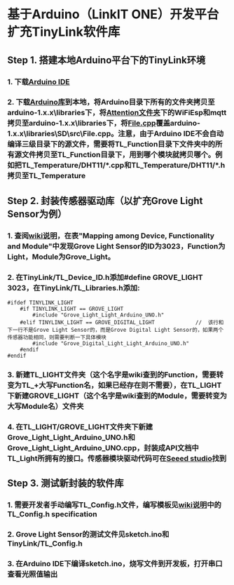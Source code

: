 # 基于Arduino（LinkIT ONE）开发平台扩充TinyLink软件库
## Step 1. 搭建本地Arduino平台下的TinyLink环境
### 1. 下载[Arduino IDE](https://www.arduino.cc/en/Main/Software)
### 2. 下载[Arduino库](https://github.com/TinyLink/TinyLink_Library/tree/master/Software_library/Arduino)到本地，将Arduino目录下所有的文件夹拷贝至arduino-1.x.x\libraries下，将[Attention文件夹](https://github.com/TinyLink/TinyLink_Library/tree/master/Software_library/Arduino/Attention)下的WiFiEsp和mqtt拷贝至arduino-1.x.x\libraries下，将[File.cpp](https://github.com/TinyLink/TinyLink_Library/blob/master/Software_library/Arduino/Attention/Origin_SD_lib/File.cpp)覆盖arduino-1.x.x\libraries\SD\src\File.cpp。注意，由于Arduino IDE不会自动编译三级目录下的源文件，需要将TL_Function目录下文件夹中的所有源文件拷贝至TL_Function目录下，用到哪个模块就拷贝哪个。例如把TL_Temperature/DHT11/\*.cpp和TL_Temperature/DHT11/\*.h拷贝至TL_Temperature
## Step 2. 封装传感器驱动库（以扩充Grove Light Sensor为例）
### 1. 查阅[wiki说明](https://github.com/TinyLink/TinyLink_Library/wiki/Config_Header_File_Generation)，在表"Mapping among Device, Functionality and Module"中发现Grove Light Sensor的ID为3023，Function为Light，Module为Grove_Light。
### 2. 在TinyLink/TL_Device_ID.h添加#define GROVE_LIGHT 3023，在TinyLink/TL_Libraries.h添加:
```
#ifdef TINYLINK_LIGHT
	#if TINYLINK_LIGHT == GROVE_LIGHT
		#include "Grove_Light_Light_Arduino_UNO.h"
	#elif TINYLINK_LIGHT == GROVE_DIGITAL_LIGHT             //  该行和下一行不是Grove Light Sensor的，而是Grove Digital Light Sensor的，如果两个传感器功能相同，则需要判断一下具体模块
		#include "Grove_Digital_Light_Light_Arduino_UNO.h"    
	#endif
#endif
```
### 3. 新建TL_LIGHT文件夹（这个名字是wiki查到的Function，需要转变为TL_+大写Function名，如果已经存在则不需要），在TL_LIGHT下新建GROVE_LIGHT（这个名字是wiki查到的Module，需要转变为大写Module名）文件夹
### 4. 在TL_LIGHT/GROVE_LIGHT文件夹下新建Grove_Light_Light_Arduino_UNO.h和Grove_Light_Light_Arduino_UNO.cpp，封装成API文档中TL_Light所拥有的接口。传感器模块驱动代码可在[Seeed studio](http://wiki.seeedstudio.com/)找到
## Step 3. 测试新封装的软件库
### 1. 需要开发者手动编写TL_Config.h文件，编写模板见[wiki说明](https://github.com/TinyLink/TinyLink_Library/wiki/Config_Header_File_Generation)中的TL_Config.h specification
### 2. Grove Light Sensor的测试文件见sketch.ino和TinyLink/TL_Config.h
### 3. 在Arduino IDE下编译sketch.ino，烧写文件到开发板，打开串口查看光照值输出
